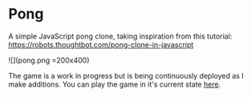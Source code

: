 # Pong

A simple JavaScript pong clone, taking inspiration from this tutorial: https://robots.thoughtbot.com/pong-clone-in-javascript

![](pong.png =200x400)

The game is a work in progress but is being continuously deployed as I make additions. You can play the game in it's current state [here](https://pong-a12f1.firebaseapp.com).
